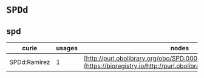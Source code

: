 # `SPDd`

## spd

| curie        |   usages | nodes                                                                                                           |
|--------------|----------|-----------------------------------------------------------------------------------------------------------------|
| SPDd:Ramirez |        1 | [http://purl.obolibrary.org/obo/SPD:0000377](https://bioregistry.io/http://purl.obolibrary.org/obo/SPD:0000377) |
